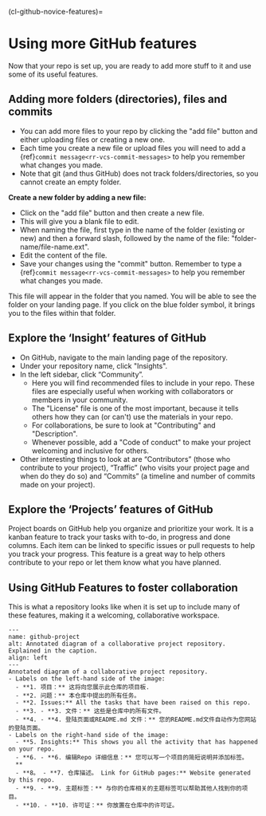 (cl-github-novice-features)=
# Using more GitHub features

Now that your repo is set up, you are ready to add more stuff to it and use some of its useful features.

## Adding more folders (directories), files and commits

* You can add more files to your repo by clicking the "add file" button and either uploading files or creating a new one.
* Each time you create a new file or upload files you will need to add a {ref}`commit message<rr-vcs-commit-messages>` to help you remember what changes you made.
* Note that git (and thus GitHub) does not track folders/directories, so you cannot create an empty folder.


**Create a new folder by adding a new file:**

* Click on the "add file" button and then create a new file.
* This will give you a blank file to edit.
* When naming the file, first type in the name of the folder (existing or new) and then a forward slash, followed by the name of the file: "folder-name/file-name.ext".
* Edit the content of the file.
* Save your changes using the "commit" button. Remember to type a {ref}`commit message<rr-vcs-commit-messages>` to help you remember what changes you made.

This file will appear in the folder that you named. You will be able to see the folder on your landing page. If you click on the blue folder symbol, it brings you to the files within that folder.

## Explore the ‘Insight’ features of GitHub

* On GitHub, navigate to the main landing page of the repository.
* Under your repository name, click "Insights".
* In the left sidebar, click “Community”.
  * Here you will find recommended files to include in your repo. These files are especially useful when working with collaborators or members in your community.
  * The "License" file is one of the most important, because it tells others how they can (or can't) use the materials in your repo.
  * For collaborations, be sure to look at "Contributing" and "Description".
  * Whenever possible, add a "Code of conduct" to make your project welcoming and inclusive for others.
* Other interesting things to look at are “Contributors” (those who contribute to your project), “Traffic” (who visits your project page and when do they do so) and “Commits” (a timeline and number of commits made on your project).

## Explore the ‘Projects’ features of GitHub
Project boards on GitHub help you organize and prioritize your work. It is a kanban feature to track your tasks with to-do, in progress and done columns. Each item can be linked to specific issues or pull requests to help you track your progress. This feature is a great way to help others contribute to your repo or let them know what you have planned.


## Using GitHub Features to foster collaboration
This is what a repository looks like when it is set up to include many of these features, making it a welcoming, collaborative workspace.

```{figure} ../../figures/github-project.jpg
---
name: github-project
alt: Annotated diagram of a collaborative project repository. Explained in the caption.
align: left
---
Annotated diagram of a collaborative project repository.
- Labels on the left-hand side of the image:
  - **1. 项目：** 这将向您展示此仓库的项目板.
  - **2. 问题：** 本仓库中提出的所有任务。
  - **2. Issues:** All the tasks that have been raised on this repo.
  - **3. - **3. 文件：** 这些是仓库中的所有文件。
  - **4. - **4. 登陆页面或README.md 文件：** 您的README.md文件自动作为您网站的登陆页面。
- Labels on the right-hand side of the image:
  - **5. Insights:** This shows you all the activity that has happened on your repo. 
  - **6. - **6. 编辑Repo 详细信息：** 您可以写一个项目的简短说明并添加标签。
  **
  - **8。 - **7. 仓库描述。 Link for GitHub pages:** Website generated by this repo.
  - **9. - **9. 主题标签：** 与你的仓库相关的主题标签可以帮助其他人找到你的项目。
  - **10. - **10. 许可证：** 你放置在仓库中的许可证。
```
